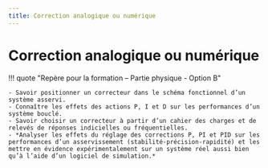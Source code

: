 ```yaml
---
title: Correction analogique ou numérique
---
```


# Correction analogique ou numérique

!!! quote "Repère pour la formation – Partie physique - Option B"

    - Savoir positionner un correcteur dans le schéma fonctionnel d’un système asservi.
    - Connaître les effets des actions P, I et D sur les performances d’un système bouclé.
    - Savoir choisir un correcteur à partir d’un cahier des charges et de relevés de réponses indicielles ou fréquentielles.
    - *Analyser les effets du réglage des corrections P, PI et PID sur les performances d’un asservissement (stabilité-précision-rapidité) et les mettre en évidence expérimentalement sur un système réel aussi bien qu’à l’aide d’un logiciel de simulation.*




